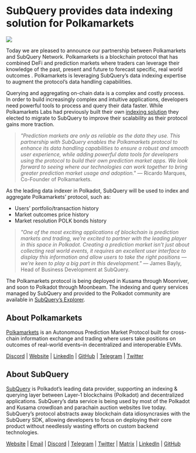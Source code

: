 # SubQuery provides data indexing solution for Polkamarkets

![](https://miro.medium.com/max/1400/0*KRx5x-Oaz7mfHPuJ)

Today we are pleased to announce our partnership between Polkamarkets and SubQuery Network. Polkamarkets is a blockchain protocol that has combined DeFi and prediction markets where traders can leverage their knowledge of the past, present and future to forecast specific, real world outcomes . Polkamarkets is leveraging SubQuery’s data indexing expertise to augment the protocol’s data handling capabilities.

Querying and aggregating on-chain data is a complex and costly process. In order to build increasingly complex and intuitive applications, developers need powerful tools to process and query their data faster. While Polkamarkets Labs had previously built their own [indexing solution](https://github.com/Polkamarkets/polkamarkets-api) they elected to migrate to SubQuery to improve their scalability as their protocol gains more traction.

> _"Prediction markets are only as reliable as the data they use. This partnership with SubQuery enables the Polkamarkets protocol to enhance its data handling capabilities to ensure a robust and smooth user experience, while adding powerful data tools for developers using the protocol to build their own prediction market apps. We look forward to seeing where our technologies can work together to bring greater prediction market usage and adoption."_ — Ricardo Marques, Co-Founder of Polkamarkets.

As the leading data indexer in Polkadot, SubQuery will be used to index and aggregate Polkamarkets’ protocol, such as:

- Users’ portfolio/transaction history
- Market outcomes price history
- Market resolution POLK bonds history

> _"One of the most exciting applications of blockchain is prediction markets and trading, we’re excited to partner with the leading player in this space in Polkadot. Creating a prediction market isn’t just about collecting real world events, it requires an excellent user interface to display this information and allow users to take the right positions — we’re keen to play a big part in this development."_ — James Bayly, Head of Business Development at SubQuery.

The Polkamarkets protocol is being deployed in Kusama through Moonriver, and soon to Polkadot through Moonbeam.
The indexing and query services managed by SubQuery and provided to the Polkadot community are available in [SubQuery’s Explorer](https://explorer.subquery.network/).

## About Polkamarkets

[Polkamarkets](https://www.polkamarkets.com/) is an Autonomous Prediction Market Protocol built for cross-chain information exchange and trading where users take positions on outcomes of real-world events–in decentralized and interoperable EVMs.

[Discord](https://discord.gg/polkamarkets) | [Website](https://polkamarkets.com/) | [LinkedIn](https://www.linkedin.com/company/polkamarkets/) | [GitHub](https://github.com/Polkamarkets) | [Telegram](http://t.me/polkamarkets) | [Twitter](https://twitter.com/polkamarkets)

## About SubQuery

[SubQuery](https://subquery.network/) is Polkadot’s leading data provider, supporting an indexing & querying layer between Layer-1 blockchains (Polkadot) and decentralized applications. SubQuery’s data service is being used by most of the Polkadot and Kusama crowdloan and parachain auction websites live today. SubQuery’s protocol abstracts away blockchain data idiosyncrasies with the SubQuery SDK, allowing developers to focus on deploying their core product without needlessly wasting efforts on custom backend technologies.

[Website](https://subquery.network/) | [Email](hello@subquery.network) | [Discord](https://discord.com/invite/78zg8aBSMG) | [Telegram](https://t.me/subquerynetwork) | [Twitter](https://twitter.com/subquerynetwork) | [Matrix](https://matrix.to/#/#subquery:matrix.org) | [LinkedIn](https://www.linkedin.com/company/subquery) | [GitHub](https://github.com/subquery)
